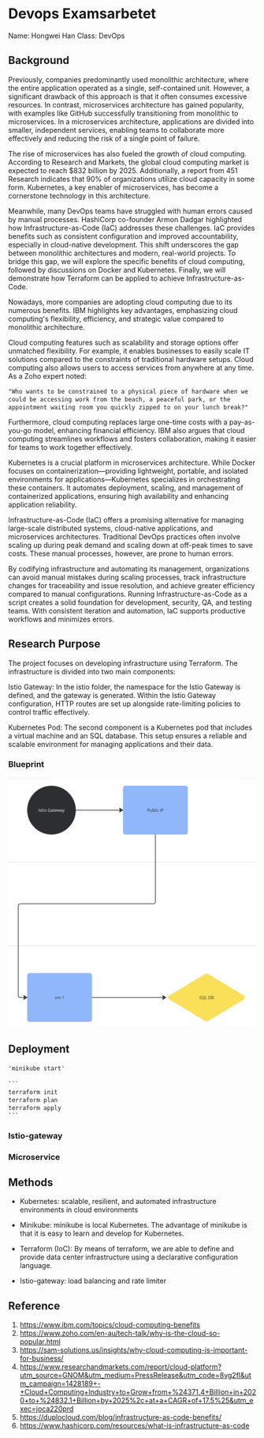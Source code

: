 # Devops Examsarbetet

Name: Hongwei Han
Class: DevOps

## Background

Previously, companies predominantly used monolithic architecture, where the entire application operated as a single, self-contained unit. However, a significant drawback of this approach is that it often consumes excessive resources. In contrast, microservices architecture has gained popularity, with examples like GitHub successfully transitioning from monolithic to microservices. In a microservices architecture, applications are divided into smaller, independent services, enabling teams to collaborate more effectively and reducing the risk of a single point of failure.

The rise of microservices has also fueled the growth of cloud computing. According to Research and Markets, the global cloud computing market is expected to reach $832 billion by 2025. Additionally, a report from 451 Research indicates that 90% of organizations utilize cloud capacity in some form. Kubernetes, a key enabler of microservices, has become a cornerstone technology in this architecture.

Meanwhile, many DevOps teams have struggled with human errors caused by manual processes. HashiCorp co-founder Armon Dadgar highlighted how Infrastructure-as-Code (IaC) addresses these challenges. IaC provides benefits such as consistent configuration and improved accountability, especially in cloud-native development. This shift underscores the gap between monolithic architectures and modern, real-world projects. To bridge this gap, we will explore the specific benefits of cloud computing, followed by discussions on Docker and Kubernetes. Finally, we will demonstrate how Terraform can be applied to achieve Infrastructure-as-Code.

Nowadays, more companies are adopting cloud computing due to its numerous benefits. IBM highlights key advantages, emphasizing cloud computing's flexibility, efficiency, and strategic value compared to monolithic architecture.

Cloud computing features such as scalability and storage options offer unmatched flexibility. For example, it enables businesses to easily scale IT solutions compared to the constraints of traditional hardware setups. Cloud computing also allows users to access services from anywhere at any time. As a Zoho expert noted:

    "Who wants to be constrained to a physical piece of hardware when we could be accessing work from the beach, a peaceful park, or the appointment waiting room you quickly zipped to on your lunch break?"

Furthermore, cloud computing replaces large one-time costs with a pay-as-you-go model, enhancing financial efficiency. IBM also argues that cloud computing streamlines workflows and fosters collaboration, making it easier for teams to work together effectively.

Kubernetes is a crucial platform in microservices architecture. While Docker focuses on containerization—providing lightweight, portable, and isolated environments for applications—Kubernetes specializes in orchestrating these containers. It automates deployment, scaling, and management of containerized applications, ensuring high availability and enhancing application reliability.

Infrastructure-as-Code (IaC) offers a promising alternative for managing large-scale distributed systems, cloud-native applications, and microservices architectures. Traditional DevOps practices often involve scaling up during peak demand and scaling down at off-peak times to save costs. These manual processes, however, are prone to human errors.

By codifying infrastructure and automating its management, organizations can avoid manual mistakes during scaling processes, track infrastructure changes for traceability and issue resolution, and achieve greater efficiency compared to manual configurations. Running Infrastructure-as-Code as a script creates a solid foundation for development, security, QA, and testing teams. With consistent iteration and automation, IaC supports productive workflows and minimizes errors.

## Research Purpose

The project focuses on developing infrastructure using Terraform. The infrastructure is divided into two main components:

Istio Gateway:
In the istio folder, the namespace for the Istio Gateway is defined, and the gateway is generated. Within the Istio Gateway configuration, HTTP routes are set up alongside rate-limiting policies to control traffic effectively.

Kubernetes Pod:
The second component is a Kubernetes pod that includes a virtual machine and an SQL database. This setup ensures a reliable and scalable environment for managing applications and their data.

### Blueprint

![Blueprint](https://github.com/niuniu268/DevopsExamarbetet/blob/master/Img/Screenshot%202024-11-19%20at%2004.45.26.png?raw=true)

## Deployment

    'minikube start'

    ``` 
    terraform init
    terraform plan
    terraform apply
    ```

### Istio-gateway

### Microservice

## Methods

- Kubernetes: scalable, resilient, and automated infrastructure environments in cloud environments

- Minikube: minikube is local Kubernetes. The advantage of minikube is that it is easy to learn and develop for Kubernetes.

- Terraform (IoC): By means of terraform, we are able to define and provide data center infrastructure using a declarative configuration language.

- Istio-gateway: load balancing and rate limiter

## Reference

1. https://www.ibm.com/topics/cloud-computing-benefits
2. https://www.zoho.com/en-au/tech-talk/why-is-the-cloud-so-popular.html
3. https://sam-solutions.us/insights/why-cloud-computing-is-important-for-business/
4. https://www.researchandmarkets.com/report/cloud-platform?utm_source=GNOM&utm_medium=PressRelease&utm_code=8vg2fl&utm_campaign=1428189+-+Cloud+Computing+Industry+to+Grow+from+%24371.4+Billion+in+2020+to+%24832.1+Billion+by+2025%2c+at+a+CAGR+of+17.5%25&utm_exec=joca220prd
5. https://duplocloud.com/blog/infrastructure-as-code-benefits/
6. https://www.hashicorp.com/resources/what-is-infrastructure-as-code